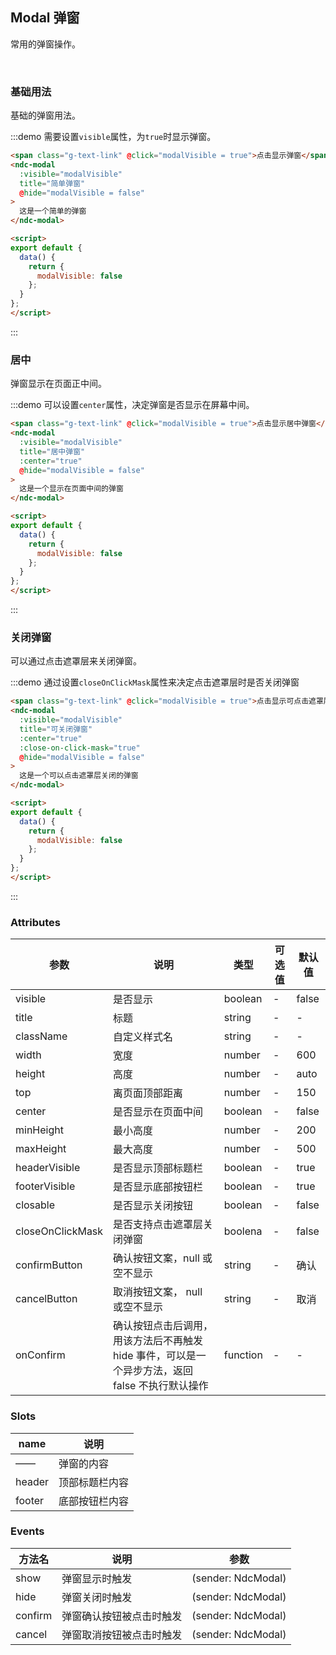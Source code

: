 ## Modal 弹窗

常用的弹窗操作。

<br/>

### 基础用法

基础的弹窗用法。

:::demo 需要设置`visible`属性，为`true`时显示弹窗。

```html
<span class="g-text-link" @click="modalVisible = true">点击显示弹窗</span>
<ndc-modal
  :visible="modalVisible"
  title="简单弹窗"
  @hide="modalVisible = false"
>
  这是一个简单的弹窗
</ndc-modal>

<script>
export default {
  data() {
    return {
      modalVisible: false
    };
  }
};
</script>
```

:::

### 居中

弹窗显示在页面正中间。

:::demo 可以设置`center`属性，决定弹窗是否显示在屏幕中间。

```html
<span class="g-text-link" @click="modalVisible = true">点击显示居中弹窗</span>
<ndc-modal
  :visible="modalVisible"
  title="居中弹窗"
  :center="true"
  @hide="modalVisible = false"
>
  这是一个显示在页面中间的弹窗
</ndc-modal>

<script>
export default {
  data() {
    return {
      modalVisible: false
    };
  }
};
</script>
```

:::

### 关闭弹窗

可以通过点击遮罩层来关闭弹窗。

:::demo 通过设置`closeOnClickMask`属性来决定点击遮罩层时是否关闭弹窗

```html
<span class="g-text-link" @click="modalVisible = true">点击显示可点击遮罩层关闭弹窗</span>
<ndc-modal
  :visible="modalVisible"
  title="可关闭弹窗"
  :center="true"
  :close-on-click-mask="true"
  @hide="modalVisible = false"
>
  这是一个可以点击遮罩层关闭的弹窗
</ndc-modal>

<script>
export default {
  data() {
    return {
      modalVisible: false
    };
  }
};
</script>
```

:::

### Attributes
| 参数      | 说明    | 类型      | 可选值       | 默认值   |
|---------- |-------- |---------- |-------------  |-------- |
| visible | 是否显示 | boolean | - | false |
| title | 标题 | string | - | - |
| className | 自定义样式名 | string | - | - |
| width | 宽度 | number | - | 600 |
| height | 高度 | number | - | auto |
| top | 离页面顶部距离 | number | - | 150 |
| center | 是否显示在页面中间 | boolean | - | false |
| minHeight | 最小高度 | number | - | 200 |
| maxHeight | 最大高度 | number | - | 500 |
| headerVisible | 是否显示顶部标题栏 | boolean | - | true |
| footerVisible | 是否显示底部按钮栏 | boolean | - | true |
| closable | 是否显示关闭按钮 | boolean | - | false |
| closeOnClickMask | 是否支持点击遮罩层关闭弹窗 | boolena | - | false |
| confirmButton | 确认按钮文案，null 或空不显示 | string | - | 确认 |
| cancelButton | 取消按钮文案， null 或空不显示 | string | - | 取消 |
| onConfirm | 确认按钮点击后调用，用该方法后不再触发 hide 事件，可以是一个异步方法，返回 false 不执行默认操作 | function | - | - |

### Slots
| name    | 说明       |
| -------- | ------------ |
| —— | 弹窗的内容 |
| header | 顶部标题栏内容 |
| footer | 底部按钮栏内容 |

### Events
| 方法名 | 说明 | 参数 |
| ------ | ------- | ------- |
| show | 弹窗显示时触发 | (sender: NdcModal) |
| hide | 弹窗关闭时触发 | (sender: NdcModal) |
| confirm | 弹窗确认按钮被点击时触发 | (sender: NdcModal) |
| cancel | 弹窗取消按钮被点击时触发 | (sender: NdcModal) |